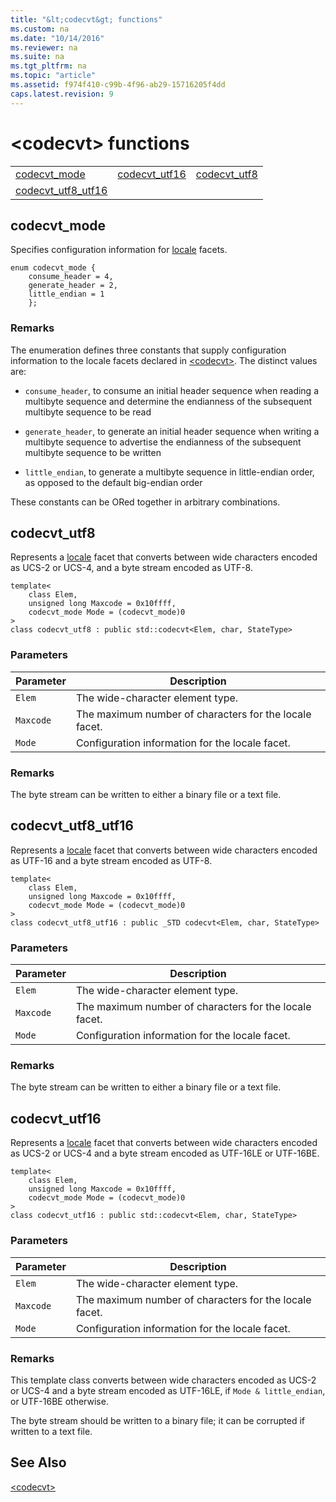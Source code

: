 ```yaml
---
title: "&lt;codecvt&gt; functions"
ms.custom: na
ms.date: "10/14/2016"
ms.reviewer: na
ms.suite: na
ms.tgt_pltfrm: na
ms.topic: "article"
ms.assetid: f974f410-c99b-4f96-ab29-15716205f4dd
caps.latest.revision: 9
---
```

# &lt;codecvt&gt; functions
||||  
|-|-|-|  
|[codecvt_mode](#codecvt_mode)|[codecvt_utf16](#codecvt_utf16)|[codecvt_utf8](#codecvt_utf8)|  
|[codecvt_utf8_utf16](#codecvt_utf8_utf16)|  
  
##  <a name="codecvt_mode"></a>  codecvt_mode  
 Specifies configuration information for [locale](../stdcpplib/locale-class.md) facets.  
  
```  
enum codecvt_mode {  
    consume_header = 4,  
    generate_header = 2,  
    little_endian = 1  
    };  
```  
  
### Remarks  
 The enumeration defines three constants that supply configuration information to the locale facets declared in [\<codecvt>](../stdcpplib/-codecvt-.md). The distinct values are:  
  
-   `consume_header`, to consume an initial header sequence when reading a multibyte sequence and determine the endianness of the subsequent multibyte sequence to be read  
  
-   `generate_header`, to generate an initial header sequence when writing a multibyte sequence to advertise the endianness of the subsequent multibyte sequence to be written  
  
-   `little_endian`, to generate a multibyte sequence in little-endian order, as opposed to the default big-endian order  
  
 These constants can be ORed together in arbitrary combinations.  
  
##  <a name="codecvt_utf8"></a>  codecvt_utf8  
 Represents a [locale](../stdcpplib/locale-class.md) facet that converts between wide characters encoded as UCS-2 or UCS-4, and a byte stream encoded as UTF-8.  
  
```  
template<  
    class Elem,  
    unsigned long Maxcode = 0x10ffff,  
    codecvt_mode Mode = (codecvt_mode)0  
>  
class codecvt_utf8 : public std::codecvt<Elem, char, StateType>  
```  
  
### Parameters  
  
|Parameter|Description|  
|---------------|-----------------|  
|`Elem`|The wide-character element type.|  
|`Maxcode`|The maximum number of characters for the locale facet.|  
|`Mode`|Configuration information for the locale facet.|  
  
### Remarks  
 The byte stream can be written to either a binary file or a text file.  
  
##  <a name="codecvt_utf8_utf16"></a>  codecvt_utf8_utf16  
 Represents a [locale](../stdcpplib/locale-class.md) facet that converts between wide characters encoded as UTF-16 and a byte stream encoded as UTF-8.  
  
```  
template<  
    class Elem,  
    unsigned long Maxcode = 0x10ffff,  
    codecvt_mode Mode = (codecvt_mode)0  
>  
class codecvt_utf8_utf16 : public _STD codecvt<Elem, char, StateType>  
```  
  
### Parameters  
  
|Parameter|Description|  
|---------------|-----------------|  
|`Elem`|The wide-character element type.|  
|`Maxcode`|The maximum number of characters for the locale facet.|  
|`Mode`|Configuration information for the locale facet.|  
  
### Remarks  
 The byte stream can be written to either a binary file or a text file.  
  
##  <a name="codecvt_utf16"></a>  codecvt_utf16  
 Represents a [locale](../stdcpplib/locale-class.md) facet that converts between wide characters encoded as UCS-2 or UCS-4 and a byte stream encoded as UTF-16LE or UTF-16BE.  
  
```  
template<  
    class Elem,  
    unsigned long Maxcode = 0x10ffff,  
    codecvt_mode Mode = (codecvt_mode)0  
>  
class codecvt_utf16 : public std::codecvt<Elem, char, StateType>  
```  
  
### Parameters  
  
|Parameter|Description|  
|---------------|-----------------|  
|`Elem`|The wide-character element type.|  
|`Maxcode`|The maximum number of characters for the locale facet.|  
|`Mode`|Configuration information for the locale facet.|  
  
### Remarks  
 This template class converts between wide characters encoded as UCS-2 or UCS-4 and a byte stream encoded as UTF-16LE, if `Mode & little_endian`, or UTF-16BE otherwise.  
  
 The byte stream should be written to a binary file; it can be corrupted if written to a text file.  
  
## See Also  
 [\<codecvt>](../stdcpplib/-codecvt-.md)